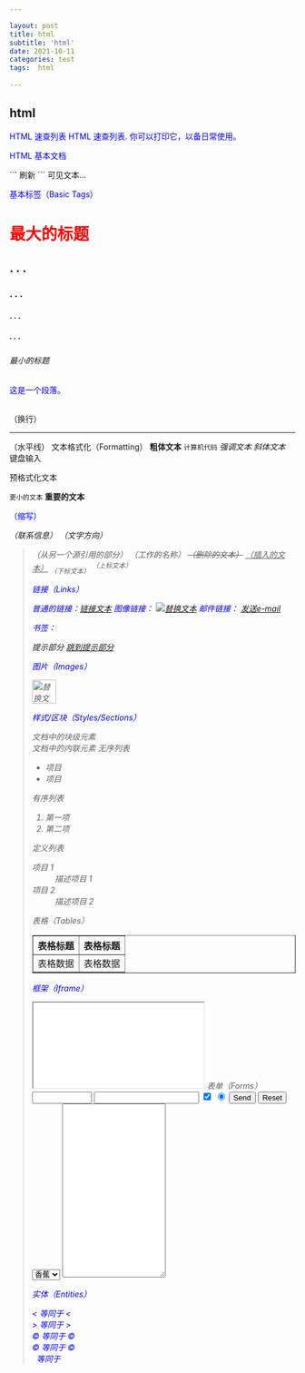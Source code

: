 ```yaml
---

layout: post
title: html
subtitle: 'html'
date: 2021-10-11
categories: test
tags:  html 
  
---
```


## html ##


HTML 速查列表
HTML 速查列表. 你可以打印它，以备日常使用。

HTML 基本文档
<!DOCTYPE html>
<html>
<head>
<title>文档标题</title>
<meta charset ="utf-8" />
```
<meta http-equiv="refresh"content="
3;url=#"/>
刷新
```
<link rel ="stylesheet" type ="text/css" href ="/assets/css/cs.css"/>

</head>
<body>
可见文本...
</body>
</html>

基本标签（Basic Tags）

<h1>最大的标题</h1>
<h2> . . . </h2>
<h3> . . . </h3>
<h4> . . . </h4>
<h5> . . . </h5>
<h6>最小的标题</h6>
 
<p>这是一个段落。</p>
<br> （换行）
<hr> （水平线）
<!-- 这是注释 -->
文本格式化（Formatting）
<b>粗体文本</b>
<code>计算机代码</code>
<em>强调文本</em>
<i>斜体文本</i>
<kbd>键盘输入</kbd> 
<pre>预格式化文本</pre>
<small>更小的文本</small>
<strong>重要的文本</strong>
 
<abbr> （缩写）
<address> （联系信息）
<bdo> （文字方向）
<blockquote> （从另一个源引用的部分）
<cite> （工作的名称）
<del> （删除的文本）</del>
<ins> （插入的文本）</ins>
<sub> （下标文本）</sub>
<sup> （上标文本）</sup>


链接（Links）


普通的链接：<a href="http://www.example.com/">链接文本</a>
图像链接： <a href="http://www.example.com/"><img src="URL" alt="替换文本"></a>
邮件链接： <a href="mailto:webmaster@example.com">发送e-mail</a>

书签：


<a id="tips">提示部分</a>
<a href="#tips">跳到提示部分</a>


图片（Images）


<img loading="lazy" src="URL" alt="替换文本" height="42" width="42">


样式/区块（Styles/Sections）


<style type="text/css">
h1 {color:red;}
p {color:blue;}
</style>
<div>文档中的块级元素</div>
<span>文档中的内联元素</span>
无序列表
<ul>
    <li>项目</li>
    <li>项目</li>
</ul>
有序列表
<ol>
    <li>第一项</li>
    <li>第二项</li>
</ol>
定义列表
<dl>
  <dt>项目 1</dt>
    <dd>描述项目 1</dd>
  <dt>项目 2</dt>
    <dd>描述项目 2</dd>
</dl>
表格（Tables）
<table border="1">
  <tr>
    <th>表格标题</th>
    <th>表格标题</th>
  </tr>
  <tr>
    <td>表格数据</td>
    <td>表格数据</td>
  </tr>
</table>

框架（Iframe）
<iframe src="demo_iframe.htm"></iframe>
表单（Forms）
<form action="demo_form.php" method="post/get">
<input type="text" name="email" size="10" maxlength="10">
<input type="password">
<input type="checkbox" checked="checked">
<input type="radio" checked="checked">
<input type="submit" value="Send">
<input type="reset">
<input type="hidden">
<select>
<option>苹果</option>
<option selected="selected">香蕉</option>
<option>樱桃</option>
</select>
<textarea name="comment" rows="20" cols="20"></textarea>
 
</form>



实体（Entities）



&lt; 等同于 < 
<br>
&gt; 等同于 >
<br>
&#169; 等同于 ©
<br>
&copy;  等同于 ©
<br>
&nbsp; 等同于 